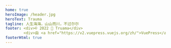 ```yaml
---
home: true
heroImage: /header.jpg
heroText: Trauma
tagline: 人生海海，山山而川，不过尔尔
footer: <div>© 2022 🧐 Truama</div>
        <div>由 <a href="https://v2.vuepress.vuejs.org/zh/">VuePress</a> 强力驱动</div>
footerHtml: true
---
```

